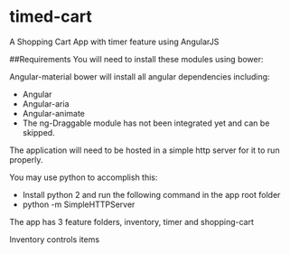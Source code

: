 # timed-cart
A Shopping Cart App with timer feature using AngularJS

##Requirements
You will need to install these modules using bower:

Angular-material
bower will install all angular dependencies including:
* Angular
* Angular-aria
* Angular-animate
* The ng-Draggable module has not been integrated yet and can be skipped.

The application will need to be hosted in a simple http server for it to run properly.

You may use python to accomplish this:
* Install python 2 and run the following command in the app root folder
* python -m SimpleHTTPServer

The app has 3 feature folders, inventory, timer and shopping-cart

Inventory controls items 
